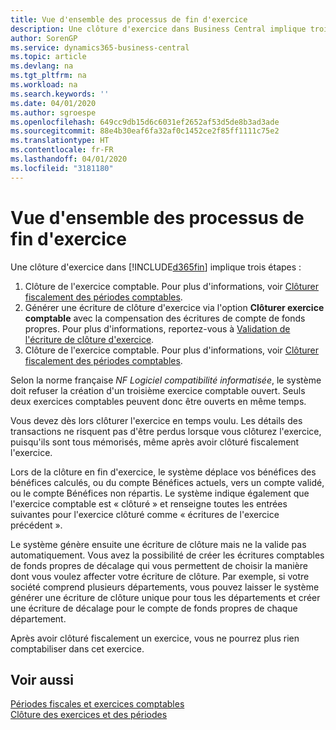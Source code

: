 ```yaml
---
title: Vue d'ensemble des processus de fin d'exercice
description: Une clôture d'exercice dans Business Central implique trois étapes.
author: SorenGP
ms.service: dynamics365-business-central
ms.topic: article
ms.devlang: na
ms.tgt_pltfrm: na
ms.workload: na
ms.search.keywords: ''
ms.date: 04/01/2020
ms.author: sgroespe
ms.openlocfilehash: 649cc9db15d6c6031ef2652af53d5de8b3ad3ade
ms.sourcegitcommit: 88e4b30eaf6fa32af0c1452ce2f85ff1111c75e2
ms.translationtype: HT
ms.contentlocale: fr-FR
ms.lasthandoff: 04/01/2020
ms.locfileid: "3181180"
---
```

# <a name="year-end-processes-overview"></a>Vue d'ensemble des processus de fin d'exercice
Une clôture d'exercice dans [!INCLUDE[d365fin](../../includes/d365fin_md.md)] implique trois étapes :  

1.  Clôture de l'exercice comptable. Pour plus d'informations, voir [Clôturer fiscalement des périodes comptables](how-to-fiscally-close-accounting-periods.md).  
2.  Générer une écriture de clôture d'exercice via l'option **Clôturer exercice comptable** avec la compensation des écritures de compte de fonds propres. Pour plus d'informations, reportez-vous à [Validation de l'écriture de clôture d'exercice](how-to-post-the-year-end-closing-entry.md).  
3.  Clôture de l'exercice comptable. Pour plus d'informations, voir [Clôturer fiscalement des périodes comptables](how-to-fiscally-close-accounting-periods.md).  

Selon la norme française *NF Logiciel compatibilité informatisée*, le système doit refuser la création d'un troisième exercice comptable ouvert. Seuls deux exercices comptables peuvent donc être ouverts en même temps.  

Vous devez dès lors clôturer l'exercice en temps voulu. Les détails des transactions ne risquent pas d'être perdus lorsque vous clôturez l'exercice, puisqu'ils sont tous mémorisés, même après avoir clôturé fiscalement l'exercice.  

Lors de la clôture en fin d'exercice, le système déplace vos bénéfices des bénéfices calculés, ou du compte Bénéfices actuels, vers un compte validé, ou le compte Bénéfices non répartis. Le système indique également que l'exercice comptable est « clôturé » et renseigne toutes les entrées suivantes pour l'exercice clôturé comme « écritures de l'exercice précédent ».  

Le système génère ensuite une écriture de clôture mais ne la valide pas automatiquement. Vous avez la possibilité de créer les écritures comptables de fonds propres de décalage qui vous permettent de choisir la manière dont vous voulez affecter votre écriture de clôture. Par exemple, si votre société comprend plusieurs départements, vous pouvez laisser le système générer une écriture de clôture unique pour tous les départements et créer une écriture de décalage pour le compte de fonds propres de chaque département.  

Après avoir clôturé fiscalement un exercice, vous ne pourrez plus rien comptabiliser dans cet exercice.  

## <a name="see-also"></a>Voir aussi  
 [Périodes fiscales et exercices comptables](fiscal-periods-and-fiscal-years.md)   
 [Clôture des exercices et des périodes](../../year-close-years-periods.md)
